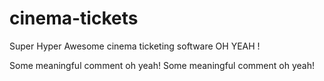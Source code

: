 cinema-tickets
==============

Super Hyper Awesome cinema ticketing software OH YEAH !

Some meaningful comment oh yeah!
Some meaningful comment oh yeah!
